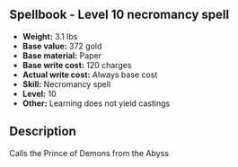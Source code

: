 ## Spellbook - Level 10 necromancy spell

- **Weight:** 3.1 lbs
- **Base value:** 372 gold
- **Base material:** Paper
- **Base write cost:** 120 charges
- **Actual write cost:** Always base cost
- **Skill:** Necromancy spell
- **Level:** 10
- **Other:** Learning does not yield castings

## Description

Calls the Prince of Demons from the Abyss

